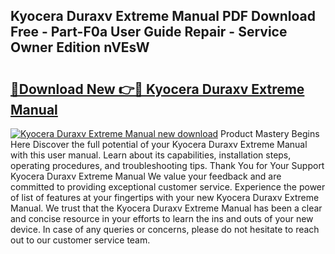 ## Kyocera Duraxv Extreme Manual PDF Download Free - Part-F0a User Guide Repair - Service Owner Edition nVEsW

# <h2><a href="http://bc1512.oget.top/?id=Kyocera+Duraxv+Extreme+Manual">🔗Download New 👉🔴 Kyocera Duraxv Extreme Manual</a></h2>

[![Kyocera Duraxv Extreme Manual new download](https://i.imgur.com/5g1atiW.png)](http://bc1512.oget.top/?id=Kyocera+Duraxv+Extreme+Manual)
Product Mastery Begins Here Discover the full potential of your Kyocera Duraxv Extreme Manual with this user manual. Learn about its capabilities, installation steps, operating procedures, and troubleshooting tips. Thank You for Your Support Kyocera Duraxv Extreme Manual We value your feedback and are committed to providing exceptional customer service. Experience the power of list of features at your fingertips with your new Kyocera Duraxv Extreme Manual. We trust that the Kyocera Duraxv Extreme Manual has been a clear and concise resource in your efforts to learn the ins and outs of your new device. In case of any queries or concerns, please do not hesitate to reach out to our customer service team.
